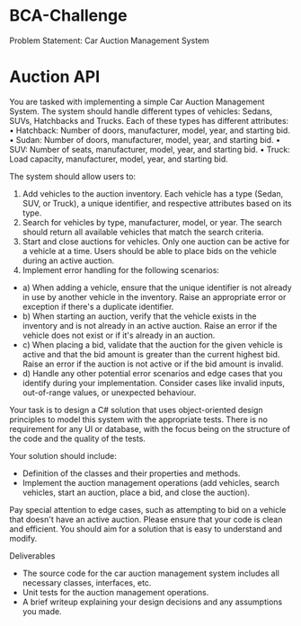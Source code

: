 # BCA-Challenge
Problem Statement: Car Auction Management System
# Auction API

You are tasked with implementing a simple Car Auction Management System. The system should handle different types of vehicles: Sedans, SUVs, Hatchbacks and Trucks.
Each of these types has different attributes:
• Hatchback: Number of doors, manufacturer, model, year, and starting bid.
• Sudan: Number of doors, manufacturer, model, year, and starting bid.
• SUV: Number of seats, manufacturer, model, year, and starting bid.
• Truck: Load capacity, manufacturer, model, year, and starting bid.

The system should allow users to:
1. Add vehicles to the auction inventory. Each vehicle has a type (Sedan, SUV, or Truck), a unique identifier, and respective attributes based on its type.
2. Search for vehicles by type, manufacturer, model, or year. The search should return all available vehicles that match the search criteria.
3. Start and close auctions for vehicles. Only one auction can be active for a vehicle at a time. Users should be able to place bids on the vehicle during an active auction.
4. Implement error handling for the following scenarios:

* a) When adding a vehicle, ensure that the unique identifier is not already in use by another vehicle in the inventory. Raise an appropriate error or exception if there's a duplicate identifier.
* b) When starting an auction, verify that the vehicle exists in the inventory and is not already in an active auction. Raise an error if the vehicle does not exist or if it's already in an auction.
* c) When placing a bid, validate that the auction for the given vehicle is active and that the bid amount is greater than the current highest bid. Raise an error if the auction is not active or if the bid amount is invalid.
* d) Handle any other potential error scenarios and edge cases that you identify during your implementation. Consider cases like invalid inputs, out-of-range values, or unexpected behaviour.

Your task is to design a C# solution that uses object-oriented design principles to model this system with the appropriate tests. There is no requirement for any UI or database, with the focus being on the structure of the code and the quality of the tests.

Your solution should include:
* Definition of the classes and their properties and methods.
* Implement the auction management operations (add vehicles, search vehicles, start an auction, place a bid, and close the auction).

Pay special attention to edge cases, such as attempting to bid on a vehicle that doesn't have an active auction.
Please ensure that your code is clean and efficient. You should aim for a solution that is easy to understand and modify.
 
Deliverables
* The source code for the car auction management system includes all necessary classes, interfaces, etc.
* Unit tests for the auction management operations.
* A brief writeup explaining your design decisions and any assumptions you made.